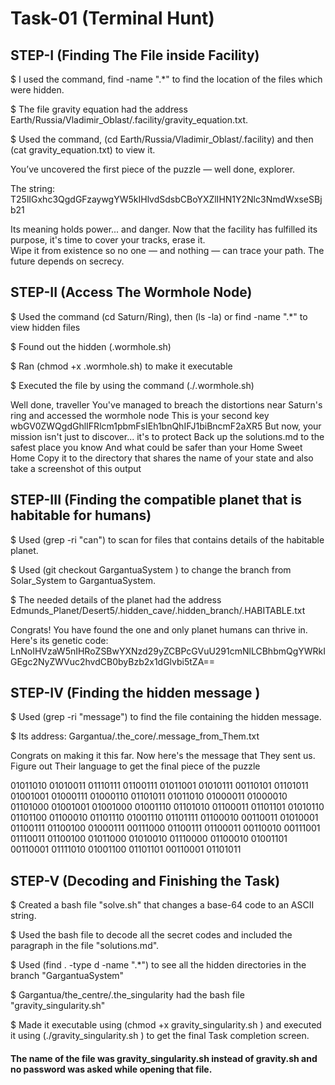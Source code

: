 # Task-01 (Terminal Hunt)
## STEP-I (Finding The File inside Facility)
$ I used the command, find -name ".*"  to find the location of the files which were hidden.

$ The file gravity equation had the address Earth/Russia/Vladimir_Oblast/.facility/gravity_equation.txt.

$ Used the command, (cd Earth/Russia/Vladimir_Oblast/.facility) and then (cat gravity_equation.txt) to view it.

You’ve uncovered the first piece of the puzzle — well done, explorer.

The string: T25lIGxhc3QgdGFzaywgYW5kIHlvdSdsbCBoYXZlIHN1Y2Nlc3NmdWxseSBjb21

Its meaning holds power... and danger.
Now that the facility has fulfilled its purpose, it's time to cover your tracks, erase it.  
Wipe it from existence so no one — and nothing — can trace your path.
The future depends on secrecy.

## STEP-II (Access The Wormhole Node)
$ Used the command (cd Saturn/Ring), then (ls -la) or find -name ".*" to view hidden files

$ Found out the hidden (.wormhole.sh)

$ Ran (chmod +x .wormhole.sh) to make it executable

$ Executed the file by using the command (./.wormhole.sh)

Well done, traveller
You've managed to breach the distortions near Saturn's ring and accessed the wormhole node
This is your second key wbGV0ZWQgdGhlIFRlcm1pbmFsIEh1bnQhIFJ1biBncmF2aXR5
But now, your mission isn't just to discover... it's to protect
Back up the solutions.md to the safest place you know
And what could be safer than your Home Sweet Home
Copy it to the directory that shares the name of your state and also take a screenshot of this output

## STEP-III (Finding the compatible planet that is habitable for humans)
$ Used (grep -ri "can") to scan for files that contains details of the habitable planet.

$ Used (git checkout GargantuaSystem ) to change the branch from Solar_System to GargantuaSystem.

$ The needed details of the planet had the address Edmunds_Planet/Desert5/.hidden_cave/.hidden_branch/.HABITABLE.txt 

Congrats! You have found the one and only planet humans can thrive in. Here's its genetic code:
LnNoIHVzaW5nIHRoZSBwYXNzd29yZCBPcGVuU291cmNlLCBhbmQgYWRkIGEgc2NyZWVuc2hvdCB0byBzb2x1dGlvbi5tZA==

## STEP-IV (Finding the hidden message )
$ Used (grep -ri "message") to find the file containing the hidden message.

$ Its address: Gargantua/.the_core/.message_from_Them.txt

Congrats on making it this far. Now here's the message that They sent us. Figure out Their language to get the final piece of
the puzzle

01011010 01010011 01110111 01100111 01011001 01010111 00110101 01101011 01001001 01000111 01000110 01101011 01011010 01000011 01000010 01101000 01001001 01001000 01001110 01101010 01100011 01101101 01010110 01101100 01100010 01101110 01001110 01101111 01100010 00110011 01010001 01100111 01100100 01000111 00111000 01100111 01100011 00110010 00111001 01110011 01100100 01011000 01010010 01110000 01100010 01001101 00110001 01111010 01001100 01101101 00110001 01101011

## STEP-V (Decoding and Finishing the Task)
$ Created a bash file "solve.sh" that changes a base-64 code to an ASCII string.

$ Used the bash file to decode all the secret codes and included the paragraph in the file "solutions.md".

$ Used (find . -type d -name ".*") to see all the hidden directories in the branch "GargantuaSystem"

$ Gargantua/the_centre/.the_singularity had the bash file "gravity_singularity.sh"

$ Made it executable using (chmod +x gravity_singularity.sh ) and executed it using (./gravity_singularity.sh ) to get the
final Task completion screen.

#### The name of the file was gravity_singularity.sh instead of gravity.sh and no password was asked while opening that file.


